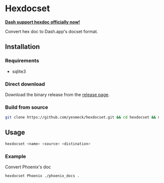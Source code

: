# Hexdocset

**[Dash support hexdoc officially now!](https://kapeli.com/docsets#exdoc)**

Convert hex doc to Dash.app's docset format.

## Installation

### Requirements

- sqlite3


### Direct download

Download the binary release from the [release page](https://github.com/yesmeck/hexdocset/releases).

### Build from source

```bash
git clone https://github.com/yesmeck/hexdocset.git && cd hexdocset && mix do deps.get, escript.build
```

## Usage

```bash
hexdocset <name> <source> <distination>
```

### Example

Convert Phoenix's doc

```bash
hexdocset Phoenix ./phoenix_docs .
```
